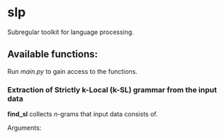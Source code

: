 # slp

Subregular toolkit for language processing.

## Available functions:
Run _main.py_ to gain access to the functions.

### Extraction of Strictly k-Local (k-SL) grammar from the input data
**find_sl** collects _n_-grams that input data consists of.

Arguments:

